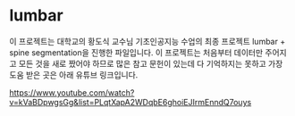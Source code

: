 # lumbar
이 프로젝트는 대학교의 황도식 교수님 기초인공지능 수업의 최종 프로젝트 lumbar + spine segmentation을 진행한 파일입니다. 
이 프로젝트는 처음부터 데이터만 주어지고 모든 것을 새로 짰어야 하므로 많은 참고 문헌이 있는데 다 기억하지는 못하고 가장 도움 받은 곳은 아래 유튜브 링크입니다.

https://www.youtube.com/watch?v=kVaBDpwgsGg&list=PLqtXapA2WDqbE6ghoiEJIrmEnndQ7ouys


